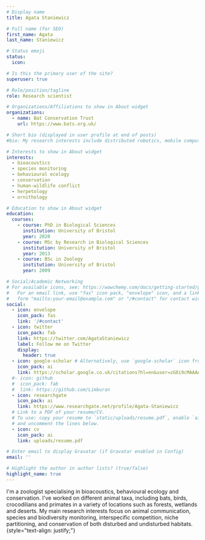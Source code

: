 ```yaml
---
# Display name
title: Agata Staniewicz

# Full name (for SEO)
first_name: Agata
last_name: Staniewicz

# Status emoji
status:
  icon: 

# Is this the primary user of the site?
superuser: true

# Role/position/tagline
role: Research scientist

# Organizations/Affiliations to show in About widget
organizations:
  - name: Bat Conservation Trust
    url: https://www.bats.org.uk/

# Short bio (displayed in user profile at end of posts)
#bio: My research interests include distributed robotics, mobile computing and programmable matter.

# Interests to show in About widget
interests:
  - bioacoustics
  - species monitoring
  - behavioural ecology
  - conservation
  - human-wildlife conflict
  - herpetology
  - ornithology

# Education to show in About widget
education:
  courses:
    - course: PhD in Biological Sciences
      institution: University of Bristol
      year: 2020
    - course: MSc by Research in Biological Sciences
      institution: University of Bristol
      year: 2013
    - course: BSc in Zoology
      institution: University of Bristol
      year: 2009

# Social/Academic Networking
# For available icons, see: https://wowchemy.com/docs/getting-started/page-builder/#icons
#   For an email link, use "fas" icon pack, "envelope" icon, and a link in the
#   form "mailto:your-email@example.com" or "/#contact" for contact widget.
social:
  - icon: envelope
    icon_pack: fas
    link: '/#contact'
  - icon: twitter
    icon_pack: fab
    link: https://twitter.com/AgataStaniewicz
    label: Follow me on Twitter
    display:
      header: true
  - icon: google-scholar # Alternatively, use `google-scholar` icon from `ai` icon pack
    icon_pack: ai
    link: https://scholar.google.co.uk/citations?hl=en&user=zG8i9cMAAAAJ&view_op=list_works&sortby=pubdate
  #- icon: github
  #  icon_pack: fab
  #  link: https://github.com/Limburan
  - icon: researchgate
    icon_pack: ai
    link: https://www.researchgate.net/profile/Agata-Staniewicz
  # Link to a PDF of your resume/CV.
  # To use: copy your resume to `static/uploads/resume.pdf`, enable `ai` icons in `params.yaml`,
  # and uncomment the lines below.
  - icon: cv
    icon_pack: ai
    link: uploads/resume.pdf

# Enter email to display Gravatar (if Gravatar enabled in Config)
email: ''

# Highlight the author in author lists? (true/false)
highlight_name: true
---
```


I'm a zoologist specialising in bioacoustics, behavioural ecology and conservation. I've worked on different animal taxa, including bats, birds, crocodilians and primates in a variety of locations such as forests, wetlands and deserts. My main research interests focus on animal communication, species and biodiversity monitoring, interspecific competition, niche partitioning, and conservation of both disturbed and undisturbed habitats.
{style="text-align: justify;"}
